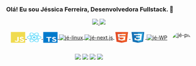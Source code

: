 ### Olá! Eu sou Jéssica Ferreira, Desenvolvedora Fullstack. 🚀

<div align="center">
  <a href="https://github.com/ferreirajn">
  <img height="150em" src="https://github-readme-stats.vercel.app/api?username=ferreirajn&show_icons=true&theme=dracula&include_all_commits=true&count_private=true" />
  <img height="180em" src="https://github-readme-stats.vercel.app/api/top-langs/?username=ferreirajn&layout=compact&langs_count=7&theme=dracula"/>
</div>

<div align="center"><br>
  <img align="center" alt="jé-Js" height="30" width="40" src="https://raw.githubusercontent.com/devicons/devicon/master/icons/javascript/javascript-plain.svg"> 
  <img align="center" alt="jé-React" height="30" width="40" src="https://raw.githubusercontent.com/devicons/devicon/master/icons/react/react-original.svg">
  <img align="center" alt="jé-Ts" height="30" width="40" src="https://raw.githubusercontent.com/devicons/devicon/master/icons/typescript/typescript-plain.svg">
  <img align="center" alt="jé-linux" height="30" width="40" src="https://cdn.jsdelivr.net/gh/devicons/devicon/icons/linux/linux-original.svg" />
  <img align="center" alt="jé-next.js" height="30" width="40" src="https://cdn.jsdelivr.net/gh/devicons/devicon/icons/nextjs/nextjs-original.svg">
  <img align="center" alt="jé-HTML" height="30" width="40" src="https://raw.githubusercontent.com/devicons/devicon/master/icons/html5/html5-original.svg">
  <img align="center" alt="jé-CSS" height="30" width="40" src="https://raw.githubusercontent.com/devicons/devicon/master/icons/css3/css3-original.svg">
    <img align="center" alt="jé-WP" height="30" width="40" src="https://cdn.jsdelivr.net/gh/devicons/devicon/icons/wordpress/wordpress-original.svg">

 <img align="right" alt="jé-pic" height="265" style="border-radius: 50px;"       src="https://cdn.discordapp.com/attachments/980207292630847569/1112808322341539942/Fullstack_Web_Developer_2.jpg">
</div> 

##

<div align="center">
  <a href = "mailto:devjessica.f@gmail.com"><img src="https://img.shields.io/badge/-Gmail-%23333?style=for-the-badge&logo=gmail&logoColor=white" target="_blank"></a>
  <a href="https://www.linkedin.com/in/j%C3%A9ssica-ferreira-soueu/" target="_blank"><img src="https://img.shields.io/badge/-LinkedIn-%230077B5?style=for-the-badge&logo=linkedin&logoColor=white" target="_blank"></a> 
  <a href="https://arts-jessica-ferreira.vercel.app/" target="_blank"><img src="https://img.shields.io/badge/website-000000?style=for-the-badge&logo=About.me&logoColor=white" target="_blank"></a> 
    <a href="https://api.whatsapp.com/send?phone=5581992065674" target="_blank"><img src="https://img.shields.io/badge/WhatsApp-25D366?style=for-the-badge&logo=whatsapp&logoColor=white" target="_blank"></a> 
</div>

